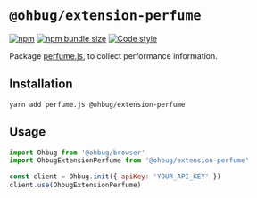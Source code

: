 # `@ohbug/extension-perfume`

[![npm](https://img.shields.io/npm/v/@ohbug/extension-perfume.svg?style=flat-square)](https://www.npmjs.com/package/@ohbug/extension-perfume)
[![npm bundle size](https://img.shields.io/bundlephobia/min/@ohbug/extension-perfume?style=flat-square)](https://bundlephobia.com/result?p=@ohbug/extension-perfume)
[![Code style](https://img.shields.io/badge/code_style-prettier-ff69b4.svg?style=flat-square)](https://github.com/prettier/prettier)

Package [perfume.js](https://github.com/Zizzamia/perfume.js), to collect performance information.

## Installation

```
yarn add perfume.js @ohbug/extension-perfume
```

## Usage

```javascript
import Ohbug from '@ohbug/browser'
import OhbugExtensionPerfume from '@ohbug/extension-perfume'

const client = Ohbug.init({ apiKey: 'YOUR_API_KEY' })
client.use(OhbugExtensionPerfume)
```
